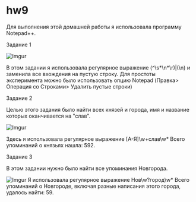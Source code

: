 # hw9
Для выполнения этой домашней работы я использовала программу Notepad++.

Задание 1 

 ![Imgur](https://i.imgur.com/oQCxSwD.png)
 
В этом задании я использовала регулярное выражение (^\s*\n*\r)|(\n) и заменила все вхождения на пустую строку. Для простоты эксперимента можно было использовать опцию Notepad (Правка> Операция со Строками> Удалить пустые строки)

Задание 2

Целью этого задания было найти всех князей и города, имя и название которых оканчивается на "слав".

 ![Imgur](https://i.imgur.com/c0SqsDp.png)
 
Здесь я использовала регулярное выражение [А-Я]\w+слав\w* 
Всего упоминаний о князьях нашла: 592.

Задание 3

В этом задании нужно было найти все упоминания Новгорода.

 ![Imgur](https://i.imgur.com/paaHssZ.png)
Я использовала регулярное выражение Нов\w?город\w*
Всего упоминаний о Новгороде, включая разные написания этого города, удалось найти: 59.
